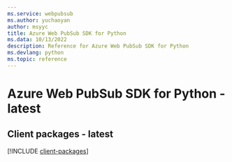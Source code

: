 ```yaml
---
ms.service: webpubsub
ms.author: yuchaoyan
author: msyyc
title: Azure Web PubSub SDK for Python
ms.data: 10/13/2022
description: Reference for Azure Web PubSub SDK for Python
ms.devlang: python
ms.topic: reference
---
```

# Azure Web PubSub SDK for Python - latest

## Client packages - latest
[!INCLUDE [client-packages](web-pubsub-client-index.md)]